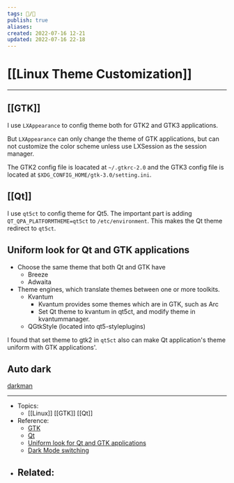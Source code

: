 ```yaml
---
tags: 📝️/🌱️
publish: true
aliases: 
created: 2022-07-16 12-21
updated: 2022-07-16 22-18
---
```


# [[Linux Theme Customization]]

---

## [[GTK]]
I use `LXAppearance` to config theme both for GTK2 and GTK3 applications.

But `LXAppearance` can only change the theme of GTK applications, but can not customize the color scheme unless use LXSession as the session manager.

The GTK2 config file is loacated at `~/.gtkrc-2.0` and the GTK3 config file is located at `$XDG_CONFIG_HOME/gtk-3.0/setting.ini`.

## [[Qt]]

I use `qt5ct` to config theme for Qt5. The important part is adding `QT_QPA_PLATFORMTHEME=qt5ct` to `/etc/environment`. This makes the Qt theme redirect to `qt5ct`.

## Uniform look for Qt and GTK applications
- Choose the same theme that both Qt and GTK have
	- Breeze
	- Adwaita
- Theme engines, which translate themes between one or more toolkits.
	- Kvantum
		- Kvantum provides some themes which are in GTK, such as Arc
		- Set Qt theme to kvantum in qt5ct, and modify theme in kvantummanager.
	- QGtkStyle (located into qt5-styleplugins)

I found that set theme to gtk2 in `qt5ct` also can make Qt application's theme uniform with GTK applications'.

## Auto dark 
[darkman](https://gitlab.com/WhyNotHugo/darkman/)

---

- Topics: 
	- [[Linux]] [[GTK]] [[Qt]]
- Reference:
	- [GTK](https://wiki.archlinux.org/title/GTK#Configuration_tools)
	- [Qt](https://wiki.archlinux.org/title/Qt)
	- [Uniform look for Qt and GTK applications](https://wiki.archlinux.org/title/GTK#Configuration_tools)
	- [Dark Mode switching](https://wiki.archlinux.org/title/Dark_mode_switching)
- Related:
	- 
